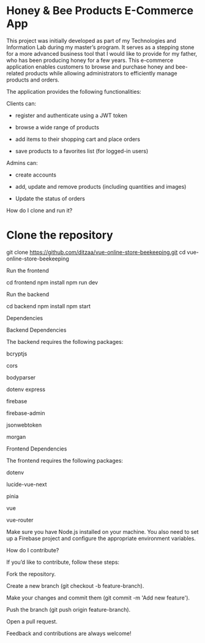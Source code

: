 # Honey & Bee Products E-Commerce App


This project was initially developed as part of my Technologies and Information Lab during my master’s program. It serves as a stepping stone for a more advanced business tool that I would like to provide for my father, who has been producing honey for a few years. This e-commerce application enables customers to browse and purchase honey and bee-related products while allowing administrators to efficiently manage products and orders.

The application provides the following functionalities:

Clients can:

- register and authenticate using a JWT token

- browse a wide range of products

- add items to their shopping cart and place orders

- save products to a favorites list (for logged-in users)

Admins can:

- create accounts

- add, update and remove products (including quantities and images)

- Update the status of orders

How do I clone and run it?

# Clone the repository
git clone https://github.com/ditzaa/vue-online-store-beekeeping.git
cd vue-online-store-beekeeping

Run the frontend

cd frontend
npm install
npm run dev

Run the backend

cd backend
npm install
npm start

Dependencies

Backend Dependencies

The backend requires the following packages:

bcryptjs 

cors

bodyparser

dotenv 
express 

firebase 

firebase-admin 

jsonwebtoken 

morgan 

Frontend Dependencies

The frontend requires the following packages:

dotenv

lucide-vue-next

pinia

vue 

vue-router

Make sure you have Node.js installed on your machine. You also need to set up a Firebase project and configure the appropriate environment variables.

How do I contribute?

If you’d like to contribute, follow these steps:

Fork the repository.

Create a new branch (git checkout -b feature-branch).

Make your changes and commit them (git commit -m 'Add new feature').

Push the branch (git push origin feature-branch).

Open a pull request.

Feedback and contributions are always welcome!
